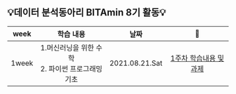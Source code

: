 ## :bulb:데이터 분석동아리 BITAmin 8기 활동:bulb:
|week|학습 내용|날짜|:paperclip:|
|:---:|:---:|:---:|:---:|
|1week|1.머신러닝을 위한 수학 <br/> 2. 파이썬 프로그래밍 기초 |2021.08.21.Sat|[1주차 학습내용 및 과제](../1week.file)

